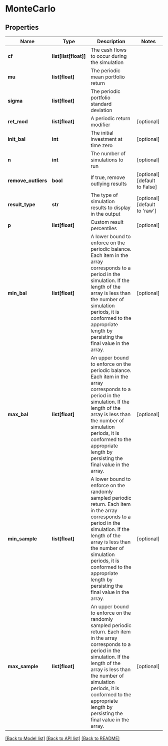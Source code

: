 # MonteCarlo

## Properties
Name | Type | Description | Notes
------------ | ------------- | ------------- | -------------
**cf** | **list[list[float]]** | The cash flows to occur during the simulation | 
**mu** | **list[float]** | The periodic mean portfolio return | 
**sigma** | **list[float]** | The periodic portfolio standard deviation | 
**ret_mod** | **list[float]** | A periodic return modifier | [optional] 
**init_bal** | **int** | The initial investment at time zero | [optional] 
**n** | **int** | The number of simulations to run | [optional] 
**remove_outliers** | **bool** | If true, remove outlying results | [optional] [default to False]
**result_type** | **str** | The type of simulation results to display in the output | [optional] [default to 'raw']
**p** | **list[float]** | Custom result percentiles | [optional] 
**min_bal** | **list[float]** | A lower bound to enforce on the periodic balance. Each item in the array corresponds to a period in the simulation. If the length of the array is less than the number of simulation periods, it is conformed to the appropriate length by persisting the final value in the array. | [optional] 
**max_bal** | **list[float]** | An upper bound to enforce on the periodic balance. Each item in the array corresponds to a period in the simulation. If the length of the array is less than the number of simulation periods, it is conformed to the appropriate length by persisting the final value in the array. | [optional] 
**min_sample** | **list[float]** | A lower bound to enforce on the randomly sampled periodic return. Each item in the array corresponds to a period in the simulation. If the length of the array is less than the number of simulation periods, it is conformed to the appropriate length by persisting the final value in the array. | [optional] 
**max_sample** | **list[float]** | An upper bound to enforce on the randomly sampled periodic return. Each item in the array corresponds to a period in the simulation. If the length of the array is less than the number of simulation periods, it is conformed to the appropriate length by persisting the final value in the array. | [optional] 

[[Back to Model list]](../README.md#documentation-for-models) [[Back to API list]](../README.md#documentation-for-api-endpoints) [[Back to README]](../README.md)


